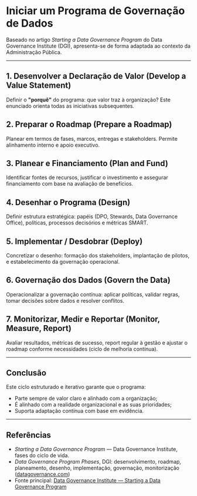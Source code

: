 # Iniciar um Programa de Governação de Dados

Baseado no artigo *Starting a Data Governance Program* do Data Governance Institute (DGI), apresenta-se de forma adaptada ao contexto da Administração Pública.

---

## 1. Desenvolver a Declaração de Valor (Develop a Value Statement)  
Definir o **"porquê"** do programa: que valor traz à organização? Este enunciado orienta todas as iniciativas subsequentes.

## 2. Preparar o Roadmap (Prepare a Roadmap)  
Planear em termos de fases, marcos, entregas e stakeholders. Permite alinhamento interno e apoio executivo.

## 3. Planear e Financiamento (Plan and Fund)  
Identificar fontes de recursos, justificar o investimento e assegurar financiamento com base na avaliação de benefícios.

## 4. Desenhar o Programa (Design)  
Definir estrutura estratégica: papéis (DPO, Stewards, Data Governance Office), políticas, processos decisórios e métricas SMART.

## 5. Implementar / Desdobrar (Deploy)  
Concretizar o desenho: formação dos stakeholders, implantação de pilotos, e estabelecimento da governação operacional.

## 6. Governação dos Dados (Govern the Data)  
Operacionalizar a governação contínua: aplicar políticas, validar regras, tomar decisões sobre dados e resolver conflitos.

## 7. Monitorizar, Medir e Reportar (Monitor, Measure, Report)  
Avaliar resultados, métricas de sucesso, report regular à gestão e ajustar o roadmap conforme necessidades (ciclo de melhoria contínua).

---

##  Conclusão

Este ciclo estruturado e iterativo garante que o programa:

- Parte sempre de valor claro e alinhado com a organização;  
- É alinhado com a realidade organizacional e as suas prioridades;  
- Suporta adaptação contínua com base em evidência.  

---

## Referências

- *Starting a Data Governance Program* — Data Governance Institute, fases do ciclo de vida.  
- *Data Governance Program Phases*, DGI: desenvolvimento, roadmap, planeamento, desenho, implementação, governação, monitorização ([datagovernance.com](https://datagovernance.com/data-governance-program-phases/))  
- Fonte principal: [Data Governance Institute — Starting a Data Governance Program](https://datagovernance.com/starting-a-data-governance-program/)
